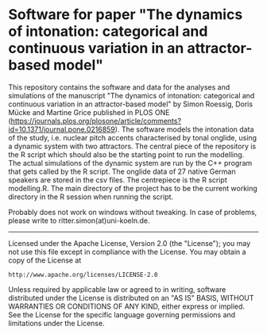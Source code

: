 # Software for paper "The dynamics of intonation: categorical and continuous variation in an attractor-based model"

This repository contains the software and data for the analyses and simulations of the manuscript "The dynamics of intonation: categorical and continuous variation in an attractor-based model" by Simon Roessig, Doris Mücke and Martine Grice published in PLOS ONE (https://journals.plos.org/plosone/article/comments?id=10.1371/journal.pone.0216859). The software models the intonation data of the study, i.e. nuclear pitch accents characterised by tonal onglide, using a dynamic system with two attractors. The central piece of the repository is the R script which should also be the starting point to run the modelling. The actual simulations of the dynamic system are run by the C++ program that gets called by the R script. The onglide data of 27 native German speakers are stored in the csv files. The centrepiece is the R script modelling.R. The main directory of the project has to be the current working directory in the R session when running the script.

Probably does not work on windows without tweaking. In case of problems, please write to ritter.simon(at)uni-koeln.de.
________
Licensed under the Apache License, Version 2.0 (the "License");
you may not use this file except in compliance with the License.
You may obtain a copy of the License at

    http://www.apache.org/licenses/LICENSE-2.0

Unless required by applicable law or agreed to in writing, software
distributed under the License is distributed on an "AS IS" BASIS,
WITHOUT WARRANTIES OR CONDITIONS OF ANY KIND, either express or implied.
See the License for the specific language governing permissions and
limitations under the License.
